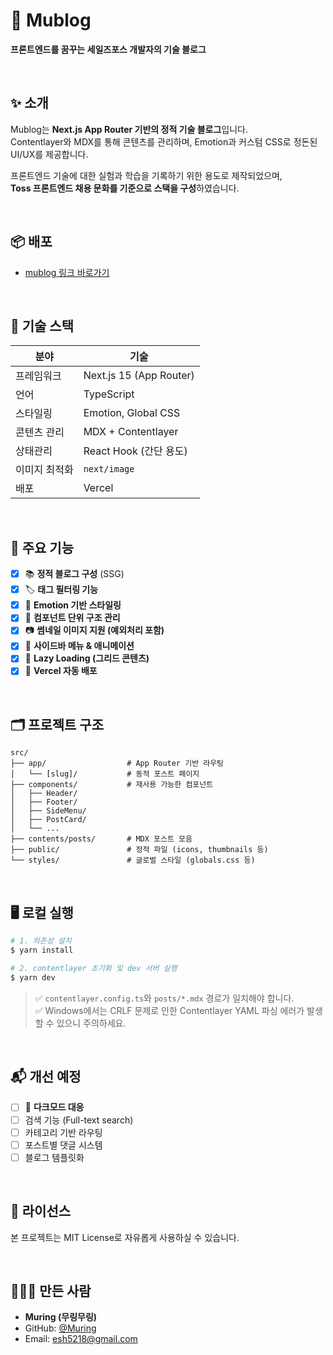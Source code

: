 # 📝 Mublog 

**프론트엔드를 꿈꾸는 세일즈포스 개발자의 기술 블로그**

<br>

## ✨ 소개

Mublog는 **Next.js App Router 기반의 정적 기술 블로그**입니다.  
Contentlayer와 MDX를 통해 콘텐츠를 관리하며, Emotion과 커스텀 CSS로 정돈된 UI/UX를 제공합니다.

프론트엔드 기술에 대한 실험과 학습을 기록하기 위한 용도로 제작되었으며,  
**Toss 프론트엔드 채용 문화를 기준으로 스택을 구성**하였습니다.

<br>

## 📦 배포

- [mublog 링크 바로가기](https://muring-blog.vercel.app/)  

<br>

## 🔧 기술 스택

| 분야             | 기술                     |
|------------------|--------------------------|
| 프레임워크       | Next.js 15 (App Router)  |
| 언어             | TypeScript               |
| 스타일링         | Emotion, Global CSS      |
| 콘텐츠 관리      | MDX + Contentlayer       |
| 상태관리         | React Hook (간단 용도)   |
| 이미지 최적화    | `next/image`             |
| 배포             | Vercel                   |

<br>

## 📁 주요 기능

- [x] 📚 **정적 블로그 구성** (SSG)
- [x] 🏷 **태그 필터링 기능**
- [x] 💅 **Emotion 기반 스타일링**
- [x] 🧱 **컴포넌트 단위 구조 관리**
- [x] 📷 **썸네일 이미지 지원 (예외처리 포함)**
- [x] 🧭 **사이드바 메뉴 & 애니메이션**
- [x] 🐢 **Lazy Loading (그리드 콘텐츠)**
- [x] 🚀 **Vercel 자동 배포**

<br>

## 🗂 프로젝트 구조

```
src/
├── app/                  # App Router 기반 라우팅
│   └── [slug]/           # 동적 포스트 페이지
├── components/           # 재사용 가능한 컴포넌트
│   ├── Header/
│   ├── Footer/
│   ├── SideMenu/
│   ├── PostCard/
│   └── ...
├── contents/posts/       # MDX 포스트 모음
├── public/               # 정적 파일 (icons, thumbnails 등)
└── styles/               # 글로벌 스타일 (globals.css 등)
```

<br>

## 🖥️ 로컬 실행

```bash
# 1. 의존성 설치
$ yarn install

# 2. contentlayer 초기화 및 dev 서버 실행
$ yarn dev
```

> ✅ `contentlayer.config.ts`와 `posts/*.mdx` 경로가 일치해야 합니다.  
> ✅ Windows에서는 CRLF 문제로 인한 Contentlayer YAML 파싱 에러가 발생할 수 있으니 주의하세요.

<br>

## 📬 개선 예정

- [ ] 🎨 **다크모드 대응**
- [ ] 검색 기능 (Full-text search)
- [ ] 카테고리 기반 라우팅
- [ ] 포스트별 댓글 시스템
- [ ] 블로그 템플릿화

<br>

## 📄 라이선스

본 프로젝트는 MIT License로 자유롭게 사용하실 수 있습니다.

<br>

## 🙋🏻‍♂️ 만든 사람

- **Muring (무링무링)**
- GitHub: [@Muring](https://github.com/Muring)
- Email: esh5218@gmail.com
